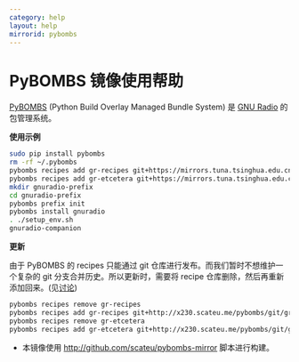 ```yaml
---
category: help
layout: help
mirrorid: pybombs
---
```


PyBOMBS 镜像使用帮助
===================


[PyBOMBS](http://gnuradio.org/redmine/projects/pybombs/wiki) (Python Build Overlay Managed Bundle System) 是 [GNU Radio](http://gnuradio.org/) 的包管理系统。

**使用示例**

```bash
sudo pip install pybombs
rm -rf ~/.pybombs
pybombs recipes add gr-recipes git+https://mirrors.tuna.tsinghua.edu.cn/pybombs/git/gr-recipes.git
pybombs recipes add gr-etcetera git+https://mirrors.tuna.tsinghua.edu.cn/pybombs/git/gr-etcetera.git
mkdir gnuradio-prefix
cd gnuradio-prefix
pybombs prefix init
pybombs install gnuradio
. ./setup_env.sh
gnuradio-companion
```

**更新**

由于 PyBOMBS 的 recipes 只能通过 git 仓库进行发布。而我们暂时不想维护一个复杂的 git 分支合并历史。所以更新时，需要将 recipe 仓库删除，然后再重新添加回来。(见[讨论](http://lists.gnu.org/archive/html/discuss-gnuradio/2016-06/msg00170.html))

```bash
pybombs recipes remove gr-recipes
pybombs recipes add gr-recipes git+http://x230.scateu.me/pybombs/git/gr-recipes.git
pybombs recipes remove gr-etcetera
pybombs recipes add gr-etcetera git+http://x230.scateu.me/pybombs/git/gr-etcetera.git
```

 - 本镜像使用 <http://github.com/scateu/pybombs-mirror> 脚本进行构建。
